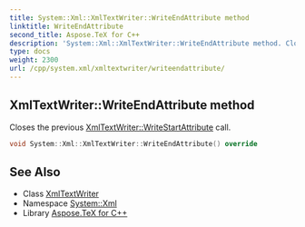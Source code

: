 ```yaml
---
title: System::Xml::XmlTextWriter::WriteEndAttribute method
linktitle: WriteEndAttribute
second_title: Aspose.TeX for C++
description: 'System::Xml::XmlTextWriter::WriteEndAttribute method. Closes the previous XmlTextWriter::WriteStartAttribute call in C++.'
type: docs
weight: 2300
url: /cpp/system.xml/xmltextwriter/writeendattribute/
---
```

## XmlTextWriter::WriteEndAttribute method


Closes the previous [XmlTextWriter::WriteStartAttribute](../writestartattribute/) call.

```cpp
void System::Xml::XmlTextWriter::WriteEndAttribute() override
```

## See Also

* Class [XmlTextWriter](../)
* Namespace [System::Xml](../../)
* Library [Aspose.TeX for C++](../../../)
